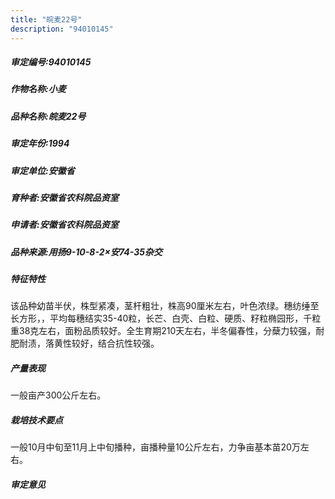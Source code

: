 ```yaml
---
title: "皖麦22号"
description: "94010145"
---
```

##### 审定编号:94010145

##### 作物名称:小麦

##### 品种名称:皖麦22号

##### 审定年份:1994

##### 审定单位:安徽省

##### 育种者:安徽省农科院品资室

##### 申请者:安徽省农科院品资室

##### 品种来源:用扬9-10-8-2×安74-35杂交

##### 特征特性
该品种幼苗半伏，株型紧凑，茎杆粗壮，株高90厘米左右，叶色浓绿。穗纺缍至长方形，，平均每穗结实35-40粒，长芒、白壳、白粒、硬质、籽粒椭园形，千粒重38克左右，面粉品质较好。全生育期210天左右，半冬偏春性，分蘖力较强，耐肥耐渍，落黄性较好，结合抗性较强。

##### 产量表现
一般亩产300公斤左右。

##### 栽培技术要点
一般10月中旬至11月上中旬播种，亩播种量10公斤左右，力争亩基本苗20万左右。

##### 审定意见

